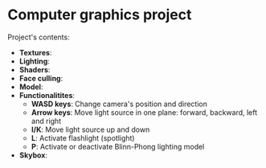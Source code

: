 # Computer graphics project

Project's contents:

* **Textures**:
* **Lighting**:
* **Shaders**:
* **Face culling**:
* **Model**:
* **Functionalitites**:
    * **WASD keys**: Change camera's position and direction
    * **Arrow keys**: Move light source in one plane: forward, backward, left and right
    * **I/K**: Move light source up and down
    * **L**: Activate flashlight (spotlight)
    * **P**: Activate or deactivate Blinn-Phong lighting model
* **Skybox**:
